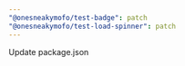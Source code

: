 ```yaml
---
"@onesneakymofo/test-badge": patch
"@onesneakymofo/test-load-spinner": patch
---
```


Update package.json
